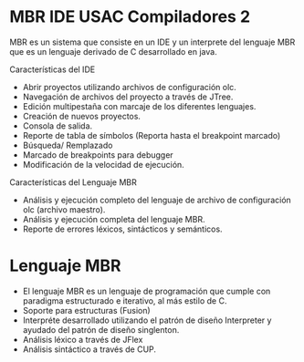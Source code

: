 
# MBR IDE USAC Compiladores 2
MBR es un sistema que consiste en un IDE y un interprete del lenguaje MBR que es un lenguaje derivado de C desarrollado en java.

Características del IDE
  - Abrir proyectos utilizando archivos de configuración olc.
  - Navegación de archivos del proyecto a través de JTree.
  - Edición multipestaña con marcaje de los diferentes lenguajes. 
  - Creación de nuevos proyectos.
  - Consola de salida. 
  - Reporte de tabla de símbolos (Reporta hasta el breakpoint marcado)
  - Búsqueda/ Remplazado
  - Marcado de breakpoints para debugger
  - Modificación de la velocidad de ejecución.

Características del Lenguaje MBR
  - Análisis y ejecución completo del lenguaje de archivo de configuración olc (archivo maestro). 
  - Análisis y ejecución completa del lenguaje MBR.
  - Reporte de errores léxicos, sintácticos y semánticos. 

# Lenguaje MBR

  - El lenguaje MBR es un lenguaje de programación que cumple con paradigma estructurado e iterativo, al más estilo de C. 
  - Soporte para estructuras (Fusion)
  - Interpréte desarrollado utilizando el patrón de diseño Interpreter y ayudado del patrón de diseño singlenton. 
  - Análisis léxico a través de JFlex
  - Análisis sintáctico a través de CUP.
